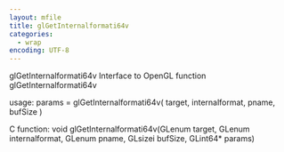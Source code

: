 ```yaml
---
layout: mfile
title: glGetInternalformati64v
categories:
  - wrap
encoding: UTF-8
---
```


glGetInternalformati64v  Interface to OpenGL function glGetInternalformati64v

usage:  params = glGetInternalformati64v( target, internalformat, pname, bufSize )

C function:  void glGetInternalformati64v(GLenum target, GLenum internalformat, GLenum pname, GLsizei bufSize, GLint64\* params)